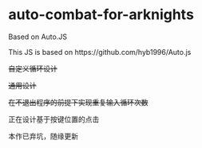 # auto-combat-for-arknights
Based on Auto.JS
<p>This JS is based on https://github.com/hyb1996/Auto.js</p>
<p><s>自定义循环设计</s></p>
<p><s>通用设计</s></p>
<p><s>在不退出程序的前提下实现重复输入循环次数</s></p>
<p>正在设计基于按键位置的点击</p>
<p>本作已弃坑，随缘更新</p>

